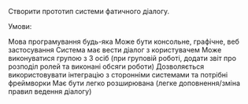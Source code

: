 Створити прототип системи фатичного діалогу.

Умови:

Мова програмування будь-яка
Може бути консольне, графічне, веб застосування
Система має вести діалог з користувачем
Може виконуватися групою з 3 осіб (при груповій роботі, додати звіт про розподіл ролей та виконані обсяги роботи)
Дозволяється використовувати інтеграцію з сторонніми системами та потрібні фреймворки
Має бути легко розширювана (легке доповнення/зміна правил ведення діалогу)
